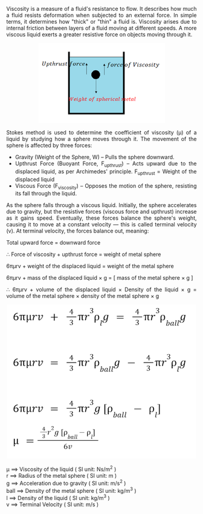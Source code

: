 <div align="justify">

Viscosity is a measure of a fluid's resistance to flow. It describes how much a fluid resists deformation when subjected to an external force. In simple terms, it determines how "thick" or "thin" a fluid is. Viscosity arises due to internal friction between layers of a fluid moving at different speeds. A more viscous liquid exerts a greater resistive force on objects moving through it.

<center>

![](images/theory.png)

</center>

Stokes method is used to determine the coefficient of viscosity (μ) of a liquid by studying how a sphere moves through it. The movement of the sphere is affected by three forces:

- Gravity (Weight of the Sphere, W) – Pulls the sphere downward.
- Upthrust Force (Buoyant Force, F<sub>upthrust</sub>) – Acts upward due to the displaced liquid, as per Archimedes' principle. F<sub>upthrust</sub> = Weight of the displaced liquid
- Viscous Force (F<sub>viscosity​</sub>) – Opposes the motion of the sphere, resisting its fall through the liquid.

As the sphere falls through a viscous liquid. Initially, the sphere accelerates due to gravity, but the resistive forces (viscous force and upthrust) increase as it gains speed. Eventually, these forces balance the sphere's weight, causing it to move at a constant velocity — this is called terminal velocity (v).
At terminal velocity, the forces balance out, meaning:

Total upward force = downward force

∴ Force of viscosity + upthrust force = weight of metal sphere

6πμrv + weight of the displaced liquid = weight of the metal sphere

6πμrv + mass of the displaced liquid × g = [ mass of the metal sphere × g ]

∴ 6πμrv + volume of the displaced liquid × Density of the liquid × g = volume of the metal sphere × density of the metal sphere × g

<center>

![](images/eqn.png)

</center>

&mu; ⟹ Viscosity of the liquid ( SI unit: Ns/m<sup>2</sup> )  
r ⟹ Radius of the metal sphere ( SI unit: m )  
g ⟹ Acceleration due to gravity ( SI unit: m/s<sup>2</sup> )  
ball ⟹ Density of the metal sphere ( SI unit: kg/m<sup>3</sup> )  
l ⟹ Density of the liquid ( SI unit: kg/m<sup>3</sup> )  
v ⟹ Terminal Velocity ( SI unit: m/s )

</div>
